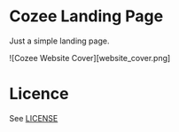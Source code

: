 # Cozee Landing Page

Just a simple landing page.

![Cozee Website Cover][website_cover.png]

# Licence 

See [LICENSE](LICENSE)